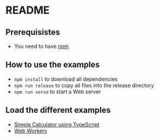 # README

## Prerequisistes

* You need to have [npm](https://www.npmjs.com/) 
 
## How to use the examples 

* `npm install` to download all dependencies
* `npm run release` to copy all files into the release directory
* `npm run serve` to start a Web server

## Load the different examples

* [Simple Calculator using TypeScript](http://localhost:8080/index.html)
* [Web Workers](http://localhost:8080/example_webworkers.html)

